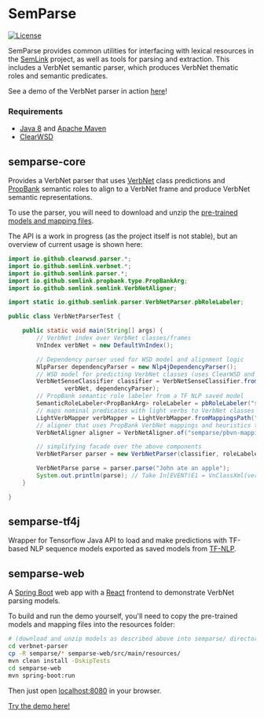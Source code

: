# SemParse
[![License](https://img.shields.io/badge/License-Apache%202.0-blue.svg)](https://opensource.org/licenses/Apache-2.0)

SemParse provides common utilities for interfacing with lexical resources in the [SemLink](https://verbs.colorado.edu/semlink/)
project, as well as tools for parsing and extraction.
This includes a VerbNet semantic parser, which produces VerbNet thematic roles and semantic predicates.

See a demo of the VerbNet parser in action [here](http://verbnet-semantic-parser.appspot.com/)!

### Requirements
* [Java 8](http://www.oracle.com/technetwork/java/javase/overview/index.html) and [Apache Maven](https://maven.apache.org/)
* [ClearWSD](https://github.com/clearwsd/clearwsd)

## semparse-core
Provides a VerbNet parser that uses [VerbNet](http://verbs.colorado.edu/~mpalmer/projects/verbnet.html) class predictions and 
[PropBank](https://propbank.github.io/) semantic roles to align to a VerbNet frame and produce VerbNet semantic representations.

To use the parser, you will need to download and unzip the [pre-trained models and mapping files](https://drive.google.com/open?id=1zI8HiaVS85Z3OPAm0w285z8sRj3VuJfX).

The API is a work in progress (as the project itself is not stable), but an overview of current usage is shown here:
```java
import io.github.clearwsd.parser.*;
import io.github.semlink.verbnet.*;
import io.github.semlink.parser.*;
import io.github.semlink.propbank.type.PropBankArg;
import io.github.semlink.semlink.VerbNetAligner;

import static io.github.semlink.parser.VerbNetParser.pbRoleLabeler;

public class VerbNetParserTest {

    public static void main(String[] args) {
        // VerbNet index over VerbNet classes/frames
        VnIndex verbNet = new DefaultVnIndex();

        // Dependency parser used for WSD model and alignment logic
        NlpParser dependencyParser = new Nlp4jDependencyParser();
        // WSD model for predicting VerbNet classes (uses ClearWSD and the NLP4J parser)
        VerbNetSenseClassifier classifier = VerbNetSenseClassifier.fromModelPath("semparse/nlp4j-verbnet-3.3.bin",
                verbNet, dependencyParser);
        // PropBank semantic role labeler from a TF NLP saved model
        SemanticRoleLabeler<PropBankArg> roleLabeler = pbRoleLabeler("semparse/propbank-srl");
        // maps nominal predicates with light verbs to VerbNet classes (e.g. take a bath -> dress-41.1.1)
        LightVerbMapper verbMapper = LightVerbMapper.fromMappingsPath("semparse/lvm.tsv", verbNet);
        // aligner that uses PropBank VerbNet mappings and heuristics to align PropBank roles with VerbNet thematic roles
        VerbNetAligner aligner = VerbNetAligner.of("semparse/pbvn-mappings.json", "semparse/unified-frames.bin");

        // simplifying facade over the above components
        VerbNetParser parser = new VerbNetParser(classifier, roleLabeler, aligner, verbMapper);

        VerbNetParse parse = parser.parse("John ate an apple");
        System.out.println(parse); // Take In[EVENT(E1 = VnClassXml(verbNetId=eat-39.1)), Agent(A0[John]), Patient(A1[an apple])]
    }

}

```

## semparse-tf4j
Wrapper for Tensorflow Java API to load and make predictions with TF-based NLP sequence models exported as saved models from [TF-NLP](https://github.com/jgung/tf-nlp). 

## semparse-web
A [Spring Boot](https://spring.io/projects/spring-boot) web app with a [React](https://reactjs.org/) frontend to demonstrate VerbNet parsing models.

To build and run the demo yourself, you'll need to copy the pre-trained models and mapping files into the resources folder:
```bash
# (download and unzip models as described above into semparse/ directory)
cd verbnet-parser
cp -R semparse/* semparse-web/src/main/resources/
mvn clean install -DskipTests
cd semparse-web
mvn spring-boot:run
```
Then just open [localhost:8080](http://localhost:8080) in your browser.

[Try the demo here!](http://verbnet-semantic-parser.appspot.com/)
